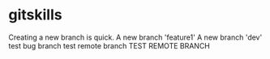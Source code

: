 # gitskills

Creating a new branch is quick.
A new branch 'feature1'
A new branch 'dev'
test bug branch
test remote branch
TEST REMOTE BRANCH
